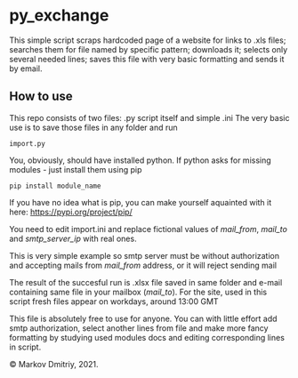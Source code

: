 # py_exchange

This simple script scraps hardcoded page of a website for links to .xls files; 
searches them for file named by specific pattern;
downloads it; 
selects only several needed lines;
saves this file with very basic formatting and sends it by email.

## How to use

This repo consists of two files: .py script itself and simple .ini
The very basic use is to save those files in any folder and run 
```
import.py
```
You, obviously, should have installed python.
If python asks for missing modules - just install them using pip
```
pip install module_name
```
If you have no idea what is pip, you can make yourself aquainted with it here:
https://pypi.org/project/pip/

You need to edit import.ini and replace fictional values of 
_mail_from_, _mail_to_ and _smtp_server_ip_ with real ones.

This is very simple example so smtp server must be without authorization and accepting
mails from _mail_from_ address, or it will reject sending mail

The result of the succesful run is .xlsx file saved in same folder and e-mail containing 
same file in your mailbox (_mail_to_).
For the site, used in this script fresh files appear on workdays, around 13:00 GMT

This file is absolutely free to use for anyone. You can with little effort add smtp 
authorization, select another lines from file and make more fancy formatting by 
studying used modules docs and editing corresponding lines in script.

© Markov Dmitriy, 2021.
